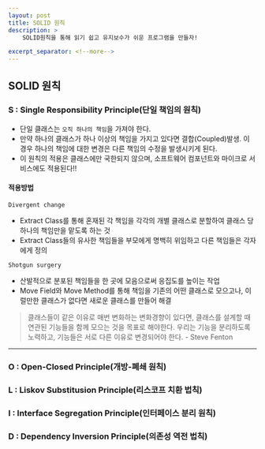 ```yaml
---
layout: post
title: SOLID 원칙
description: >
    SOLID원칙을 통해 읽기 쉽고 유지보수가 쉬운 프로그램을 만들자!

excerpt_separator: <!--more-->
---
```


<!--more-->

## SOLID 원칙

### S : Single Responsibility Principle(단일 책임의 원칙)
- 단일 클래스는 `오직 하나의 책임`을 가져야 한다.
- 만약 하나의 클래스가 하나 이상의 책임을 가지고 있다면 결합(Coupled)발생. 이 경우 하나의 책임에 대한 변경은 다른 책임의 수정을 발생시키게 된다.
- 이 원칙의 적용은 클래스에만 국한되지 않으며, 소프트웨어 컴포넌트와 마이크로 서비스에도 적용된다!!

#### 적용방법
`Divergent change`
- Extract Class를 통해 혼재된 각 책임을 각각의 개별 클래스로 분할하여 클래스 당 하나의 책임만을 맡도록 하는 것
- Extract Class들의 유사한 책임들을 부모에게 명백히 위임하고 다른 책임들은 각자에게 정의

`Shotgun surgery`
- 산발적으로 분포된 책임들을 한 곳에 모음으로써 응집도를 높이는 작업
- Move Field와 Move Method를 통해 책임을 기존의 어떤 클래스로 모으고나, 이럴만한 클래스가 없다면 새로운 클래스를 만들어 해결


> 클래스들이 같은 이유로 매번 변화하는 변화경향이 있다면, 클래스를 설계할 때 연관된 기능들을 함께 모으는 것을 목표로 해야한다. 우리는 기능을 분리하도록 노력하고, 기능들은 서로 다른 이유로 변경되어야 한다. - Steve Fenton

------

### O : Open-Closed Principle(개방-폐쇄 원칙)

### L : Liskov Substitusion Principle(리스코프 치환 법칙)

### I : Interface Segregation Principle(인터페이스 분리 원칙)

### D : Dependency Inversion Principle(의존성 역전 법칙)